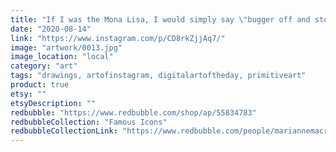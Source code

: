 ```yaml
---
title: "If I was the Mona Lisa, I would simply say \"bugger off and stop staring at me!\""
date: "2020-08-14"
link: "https://www.instagram.com/p/CD8rkZjjAq7/"
image: "artwork/0013.jpg"
image_location: "local"
category: "art"
tags: "drawings, artofinstagram, digitalartoftheday, primitiveart"
product: true
etsy: ""
etsyDescription: ""
redbubble: "https://www.redbubble.com/shop/ap/55834783"
redbubbleCollection: "Famous Icons"
redbubbleCollectionLink: "https://www.redbubble.com/people/mariannemacrae/shop?artistUserName=mariannemacrae&asc=u&collections=1652068&iaCode=all-departments&sortOrder=relevant"
---
```

